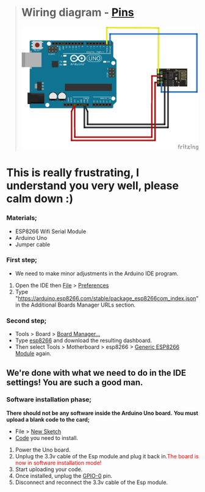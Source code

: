 ># Wiring diagram - [Pins](image/01_pin.png)
>![Untitled Sketch 3_bb](https://raw.githubusercontent.com/equlibrino/esp01_software/main/image/upload_esp01.png)

# This is really frustrating, I understand you very well, please calm down :)

### Materials;
- ESP8266 Wifi Serial Module
- Arduino Uno
- Jumper cable

### First step;
- We need to make minor adjustments in the Arduino IDE program.
1. Open the IDE then [File](image/preferences.png) > [Preferences](image/preferences2.png)
2. Type "https://arduino.esp8266.com/stable/package_esp8266com_index.json" in the Additional Boards Manager URLs section.

### Second step;
- Tools > Board > [Board Manager...](image/board_manager.png)
- Type [esp8266](image/esp8266.png) and download the resulting dashboard.
- Then select Tools > Motherboard > esp8266 > [Generic ESP8266 Module](image/generic.png) again.
## We're done with what we need to do in the IDE settings! You are such a good man.

### **Software installation phase;**
**There should not be any software inside the Arduino Uno board.**
**You must upload a blank code to the card;**
- File > [New Sketch](image/new_sketch.png)
- [Code](image/code.png) you need to install.
1. Power the Uno board.
2. Unplug the 3.3v cable of the Esp module and plug it back in.<font color="red">The board is now in software installation mode!</font>
3. Start uploading your code.
4. Once installed, unplug the [GPIO-0](image/01_pin.png) pin.
5. Disconnect and reconnect the 3.3v cable of the Esp module.
